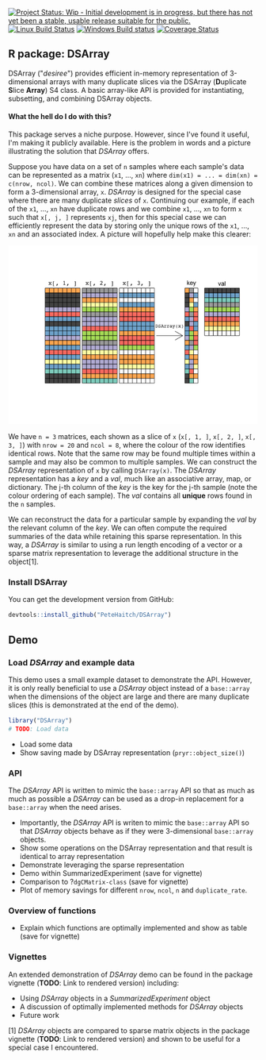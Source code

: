 
<!-- README.md is generated from README.Rmd. Please edit that file -->
[![Project Status: Wip - Initial development is in progress, but there has not yet been a stable, usable release suitable for the public.](http://www.repostatus.org/badges/0.1.0/wip.svg)](http://www.repostatus.org/#wip) [![Linux Build Status](https://travis-ci.org/PeteHaitch/DSArray.svg?branch=master)](https://travis-ci.org/PeteHaitch/DSArray) [![Windows Build status](https://ci.appveyor.com/api/projects/status/github/PeteHaitch/DSArray?svg=true)](https://ci.appveyor.com/project/PeteHaitch/DSArray) [![Coverage Status](https://img.shields.io/codecov/c/github/PeteHaitch/DSArray/master.svg)](https://codecov.io/github/PeteHaitch/DSArray?branch=master)

R package: DSArray
------------------

DSArray ("*desiree*") provides efficient in-memory representation of 3-dimensional arrays with many duplicate slices via the DSArray (**D**uplicate **S**lice **Array**) S4 class. A basic array-like API is provided for instantiating, subsetting, and combining DSArray objects.

#### What the hell do I do with this?

This package serves a niche purpose. However, since I've found it useful, I'm making it publicly available. Here is the problem in words and a picture illustrating the solution that *DSArray* offers.

Suppose you have data on a set of `n` samples where each sample's data can be represented as a matrix (`x1`, ..., `xn`) where `dim(x1) = ... = dim(xn) = c(nrow, ncol)`. We can combine these matrices along a given dimension to form a 3-dimensional array, `x`. *DSArray* is designed for the special case where there are many duplicate *slices* of `x`. Continuing our example, if each of the `x1`, ..., `xn` have duplicate rows and we combine `x1`, ..., `xn` to form `x` such that `x[, j, ]` represents `xj`, then for this special case we can efficiently represent the data by storing only the unique rows of the `x1`, ..., `xn` and an associated index. A picture will hopefully help make this clearer:

![](README-unnamed-chunk-2-1.png)

We have `n = 3` matrices, each shown as a slice of `x` (`x[, 1, ]`, `x[, 2, ]`, `x[, 3, ]`) with `nrow = 20` and `ncol = 8`, where the colour of the row identifies identical rows. Note that the same row may be found multiple times within a sample and may also be common to multiple samples. We can construct the *DSArray* representation of `x` by calling `DSArray(x)`. The *DSArray* representation has a *key* and a *val*, much like an associative array, map, or dictionary. The j-th column of the *key* is the key for the j-th sample (note the colour ordering of each sample). The *val* contains all **unique** rows found in the `n` samples.

We can reconstruct the data for a particular sample by expanding the *val* by the relevant column of the *key*. We can often compute the required summaries of the data while retaining this sparse representation. In this way, a *DSArray* is similar to using a run length encoding of a vector or a sparse matrix representation to leverage the additional structure in the object[1].

### Install DSArray

You can get the development version from GitHub:

``` r
devtools::install_github("PeteHaitch/DSArray")
```

Demo
----

### Load *DSArray* and example data

This demo uses a small example dataset to demonstrate the API. However, it is only really beneficial to use a *DSArray* object instead of a `base::array` when the dimensions of the object are large and there are many duplicate slices (this is demonstrated at the end of the demo).

``` r
library("DSArray")
# TODO: Load data
```

-   Load some data
-   Show saving made by DSArray representation (`pryr::object_size()`)

### API

The *DSArray* API is written to mimic the `base::array` API so that as much as much as possible a *DSArray* can be used as a drop-in replacement for a `base::array` when the need arises.

-   Importantly, the *DSArray* API is writen to mimic the `base::array` API so that *DSArray* objects behave as if they were 3-dimensional `base::array` objects.
-   Show some operations on the DSArray representation and that result is identical to array representation
-   Demonstrate leveraging the sparse representation
-   Demo within SummarizedExperiment (save for vignette)
-   Comparison to ?`dgCMatrix-class` (save for vignette)
-   Plot of memory savings for different `nrow`, `ncol`, `n` and `duplicate_rate`.

### Overview of functions

-   Explain which functions are optimally implemented and show as table (save for vignette)

### Vignettes

An extended demonstration of *DSArray* demo can be found in the package vignette (**TODO**: Link to rendered version) including:

-   Using *DSArray* objects in a *SummarizedExperiment* object
-   A discussion of optimally implemented methods for *DSArray* objects
-   Future work

[1] *DSArray* objects are compared to sparse matrix objects in the package vignette (**TODO**: Link to rendered version) and shown to be useful for a special case I encountered.
